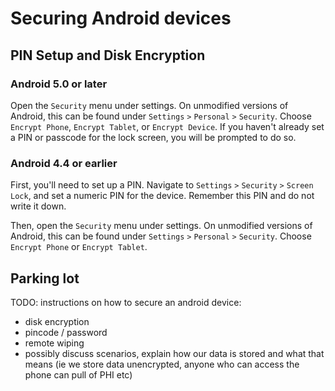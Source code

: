 # Securing Android devices

## PIN Setup and Disk Encryption

### Android 5.0 or later

Open the `Security` menu under settings. On unmodified versions of Android, this can be found under `Settings`
`>` `Personal` `>` `Security`. Choose `Encrypt Phone`, `Encrypt Tablet`, or `Encrypt Device`. If you haven't
already set a PIN or passcode for the lock screen, you will be prompted to do so.

### Android 4.4 or earlier

First, you'll need to set up a PIN. Navigate to `Settings` `>` `Security` `>` `Screen Lock`, and set a numeric PIN
for the device. Remember this PIN and do not write it down.

Then, open the `Security` menu under settings. On unmodified versions of Android, this can be found under
`Settings` `>` `Personal` `>` `Security`. Choose `Encrypt Phone` or `Encrypt Tablet`.

## Parking lot

TODO: instructions on how to secure an android device:

 - disk encryption
 - pincode / password
 - remote wiping
 - possibly discuss scenarios, explain how our data is stored and what that means (ie we store data unencrypted, anyone who can access the phone can pull of PHI etc)
